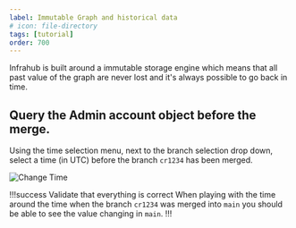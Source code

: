 ```yaml
---
label: Immutable Graph and historical data
# icon: file-directory
tags: [tutorial]
order: 700
---
```


Infrahub is built around a immutable storage engine which means that all past value of the graph are never lost and it's always possible to go back in time.

## Query the Admin account object before the merge.

Using the time selection menu, next to the branch selection drop down, select a time (in UTC) before the branch `cr1234` has been merged.

![Change Time](../media/tutorial_branch_change_time.gif)

!!!success Validate that everything is correct
When playing with the time around the time when the branch `cr1234` was merged into `main` you should be able to see the value changing in `main`.
!!!

